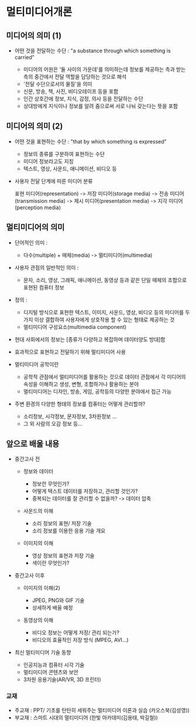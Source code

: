 # 멀티미디어개론

## 미디어의 의미 (1) 

- 어떤 것을 전달하는 수단 : "a substance through which something is carried"

  - 미디어의 어원은 '둘 사이의 가운데'를 의미하는데 정보를 제공하는 측과 받는 측의 중간에서 전달 역할을 담당하는 것으로 해석
  - '전달 수단으로서의 물질'을 의미 
  - 신문, 방송, 책, 사진, 비디오테이프 등을 포함
  - 인간 상호간에 정보, 지식, 감정, 의사 등을 전달하는 수단
  - 상대방에게 지식이나 정보를 알려 줌으로써 서로 나눠 갖는다는 뜻을 포함

## 미디어의 의미 (2)

- 어떤 것을 표현하는 수단 : "that by which something is expressed"

  - 정보의 종류를 구분하여 표현하는 수단
  - 미디어 정보라고도 지칭
  - 텍스트, 영상, 사운드, 애니메이션, 비디오 등 

- 사용자 전달 단계에 따른 미디어 분류

  표현 미디어(representation) -> 저장 미디어(storage media) -> 전송 미디어(transmission media) -> 제시 미디어(presentation media) -> 지각 미디어(perception media)


## 멀티미디어의 의미 

- 단어적인 의미 :
  - 다수(multiple) + 매체(media) -> 멀티미디어(multimedia)

- 사용자 관점의 일반적인 의미 :
  - 문자, 소리, 영상, 그래픽, 애니메이션, 동영상 등과 같은 단일 매체의 조합으로 표현된 컴퓨터 정보 

- 정의 :
  - 디지털 방식으로 표현한 텍스트, 이미지, 사운드, 영상, 비디오 등의 미디어를 두가지 이상 결합하여 사용자에게 상호작용 할 수 있는 형태로 제공하는 것 
  - 멀티미디어 구성요소(multimedia component)

- 현대 사회에서의 정보는 [종류가 다양하고 복잡하며 데이터양도 방대]함
- 효과적으로 표현하고 전달하기 위해 멀티미디어 사용

- 멀티미디어 공학이란
  - 공학적 관점에서 멀티미디어를 활용하는 것으로 데이터 관점에서 각 미디어의 속성을 이해하고 생성, 변형, 조합하거나 활용하는 분야
  - 멀티미디어는 디자인, 방송, 게임, 공학등의 다양한 분야에서 접근 가능

- 주변 환경의 다양한 형태의 정보를 컴퓨터는 어떻게 관리할까?
  - 소리정보, 시각정보, 문자정보, 3차원정보 ...
  - 그 외 사람의 오감 정보 등...

## 앞으로 배울 내용
- 중간고사 전
  - 정보와 데이터
    - 정보란 무엇인가?
    - 어떻게 텍스트 데이터를 저장하고, 관리할 것인가?
    - 중복되는 데이터를 잘 관리할 수 없을까? -> 데이터 압축

  - 사운드의 이해
    - 소리 정보의 표현/ 저장 기술
    - 소리 정보를 이용한 응용 기술 개요

  - 이미지의 이해
    - 영상 정보의 표현과 저장 기술
    - 색이란 무엇인가?

- 중간고사 이후
    - 이미지의 이해(2)
      - JPEG, PNG와 GIF 기술
      - 상세하게 배울 예정

    - 동영상의 이해
      - 비디오 정보는 어떻게 저장/ 관리 되는가?
      - 비디오의 효율적인 저장 방식 (MPEG, AVI...)

- 최신 멀티미디어 기술 동향
  - 인공지능과 컴퓨터 시각 기술
  - 멀티미디어 콘텐츠와 보안
  - 3차원 응용기술(AR/VR, 3D 프린터)

### 교재
- 주교재 : PPT/ 기초를 탄탄히 세워주는 멀티미디어 이론과 실습 (카오스북(김성영))
- 부교재 : 스마트 시대의 멀티미디어 (한빛 아카데미(김용태, 박길철))
